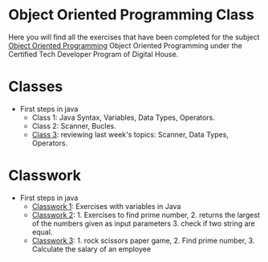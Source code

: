 # Object Oriented Programming Class
Here you will find all the exercises that have been completed for the subject [Object Oriented Programming](https://github.com/Pavelezl/Object-Oriented-Programming-CodingExercises/files/9871132/V2.-.Copia.de.Programa.de.Programacion.Orientada.a.Objetos.pdf) Object Oriented Programming under the Certified Tech Developer Program of Digital House.

# Classes
- First steps in java
  - Class 1: Java Syntax, Variables, Data Types, Operators.
  - Class 2: Scanner, Bucles.
  - [Class 3](https://github.com/Pavelezl/Object-Oriented-Programming-CodingExercises/files/9872777/Ejercicio.profesor.3.docx.pdf): reviewing last week's topics: Scanner, Data Types, Operators. 

# Classwork
- First steps in java
  - [Classwork 1](https://github.com/Pavelezl/Object-Oriented-Programming-CodingExercises/files/9872051/Ejercitacion.tipo.variables.docx.pdf): Exercises with variables in Java
  - [Classwork 2](https://github.com/Pavelezl/Object-Oriented-Programming-CodingExercises/files/9872051/Ejercitacion.tipo.variables.docx.pdf): 1. Exercises to find prime number, 2. returns the largest of the numbers given as input parameters 3. check if two string are equal.
  - [Classwork 3](https://github.com/Pavelezl/Object-Oriented-Programming-CodingExercises/files/9872825/Ejercitacion.mesa.de.trabajo.docx.pdf): 1. rock scissors paper game, 2. Find prime number, 3. Calculate the salary of an employee

